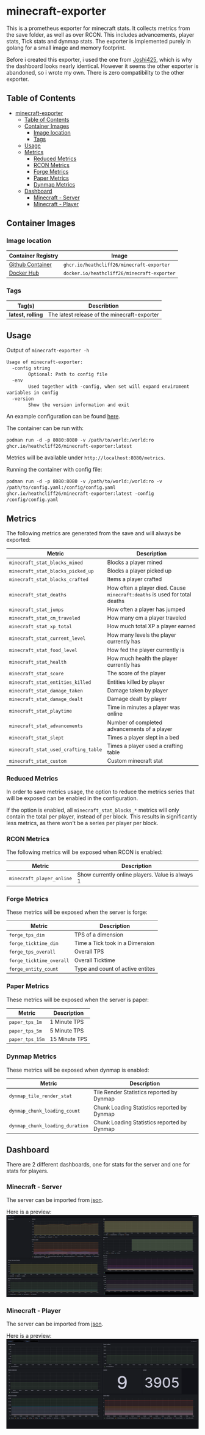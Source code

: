 # minecraft-exporter

This is a prometheus exporter for minecraft stats.
It collects metrics from the save folder, as well as over RCON.
This includes advancements, player stats, Tick stats and dynmap stats.
The exporter is implemented purely in golang for a small image and memory footprint.

Before i created this exporter, i used the one from [Joshi425](https://github.com/Joshi425/minecraft-exporter), which is why the dashboard looks nearly identical.
However it seems the other exporter is abandoned, so i wrote my own.
There is zero compatibility to the other exporter.

## Table of Contents

- [minecraft-exporter](#minecraft-exporter)
  - [Table of Contents](#table-of-contents)
  - [Container Images](#container-images)
    - [Image location](#image-location)
    - [Tags](#tags)
  - [Usage](#usage)
  - [Metrics](#metrics)
    - [Reduced Metrics](#reduced-metrics)
    - [RCON Metrics](#rcon-metrics)
    - [Forge Metrics](#forge-metrics)
    - [Paper Metrics](#paper-metrics)
    - [Dynmap Metrics](#dynmap-metrics)
  - [Dashboard](#dashboard)
    - [Minecraft - Server](#minecraft---server)
    - [Minecraft - Player](#minecraft---player)

## Container Images

### Image location

| Container Registry                                                                                      | Image                                       |
| ------------------------------------------------------------------------------------------------------- | ------------------------------------------- |
| [Github Container](https://github.com/users/heathcliff26/packages/container/package/minecraft-exporter) | `ghcr.io/heathcliff26/minecraft-exporter`   |
| [Docker Hub](https://hub.docker.com/repository/docker/heathcliff26/minecraft-exporter)                  | `docker.io/heathcliff26/minecraft-exporter` |

### Tags

| Tag(s)              | Describtion                                  |
| ------------------- | -------------------------------------------- |
| **latest, rolling** | The latest release of the minecraft-exporter |

## Usage

Output of `minecraft-exporter -h`
```
Usage of minecraft-exporter:
  -config string
        Optional: Path to config file
  -env
        Used together with -config, when set will expand enviroment variables in config
  -version
        Show the version information and exit
```
An example configuration can be found [here](configs/example-config.yaml).

The container can be run with:
```
podman run -d -p 8080:8080 -v /path/to/world:/world:ro ghcr.io/heathcliff26/minecraft-exporter:latest
```
Metrics will be available under `http://localhost:8080/metrics`.

Running the container with config file:
```
podman run -d -p 8080:8080 -v /path/to/world:/world:ro -v /path/to/config.yaml:/config/config.yaml ghcr.io/heathcliff26/minecraft-exporter:latest -config /config/config.yaml
```

## Metrics

The following metrics are generated from the save and will always be exported:

| Metric                               | Description                                                                |
| ------------------------------------ | -------------------------------------------------------------------------- |
| `minecraft_stat_blocks_mined`        | Blocks a player mined                                                      |
| `minecraft_stat_blocks_picked_up`    | Blocks a player picked up                                                  |
| `minecraft_stat_blocks_crafted`      | Items a player crafted                                                     |
| `minecraft_stat_deaths`              | How often a player died. Cause `minecraft:deaths` is used for total deaths |
| `minecraft_stat_jumps`               | How often a player has jumped                                              |
| `minecraft_stat_cm_traveled`         | How many cm a player traveled                                              |
| `minecraft_stat_xp_total`            | How much total XP a player earned                                          |
| `minecraft_stat_current_level`       | How many levels the player currently has                                   |
| `minecraft_stat_food_level`          | How fed the player currently is                                            |
| `minecraft_stat_health`              | How much health the player currently has                                   |
| `minecraft_stat_score`               | The score of the player                                                    |
| `minecraft_stat_entities_killed`     | Entities killed by player                                                  |
| `minecraft_stat_damage_taken`        | Damage taken by player                                                     |
| `minecraft_stat_damage_dealt`        | Damage dealt by player                                                     |
| `minecraft_stat_playtime`            | Time in minutes a player was online                                        |
| `minecraft_stat_advancements`        | Number of completed advancements of a player                               |
| `minecraft_stat_slept`               | Times a player slept in a bed                                              |
| `minecraft_stat_used_crafting_table` | Times a player used a crafting table                                       |
| `minecraft_stat_custom`              | Custom minecraft stat                                                      |

### Reduced Metrics

In order to save metrics usage, the option to reduce the metrics series that will be exposed can be enabled in the configuration.

If the option is enabled, all `minecraft_stat_blocks_*` metrics will only contain the total per player, instead of per block. This results in significantly less metrics, as there won't be a series per player per block.

### RCON Metrics

The following metrics will be exposed when RCON is enabled:

| Metric                    | Description                                      |
| ------------------------- | ------------------------------------------------ |
| `minecraft_player_online` | Show currently online players. Value is always 1 |

### Forge Metrics

These metrics will be exposed when the server is forge:

| Metric                   | Description                      |
| ------------------------ | -------------------------------- |
| `forge_tps_dim`          | TPS of a dimension               |
| `forge_ticktime_dim`     | Time a Tick took in a Dimension  |
| `forge_tps_overall`      | Overall TPS                      |
| `forge_ticktime_overall` | Overall Ticktime                 |
| `forge_entity_count`     | Type and count of active entites |

### Paper Metrics

These metrics will be exposed when the server is paper:

| Metric          | Description   |
| --------------- | ------------- |
| `paper_tps_1m`  | 1 Minute TPS  |
| `paper_tps_5m`  | 5 Minute TPS  |
| `paper_tps_15m` | 15 Minute TPS |

### Dynmap Metrics

These metrics will be exposed when dynmap is enabled:

| Metric                          | Description                                 |
| ------------------------------- | ------------------------------------------- |
| `dynmap_tile_render_stat`       | Tile Render Statistics reported by Dynmap   |
| `dynmap_chunk_loading_count`    | Chunk Loading Statistics reported by Dynmap |
| `dynmap_chunk_loading_duration` | Chunk Loading Statistics reported by Dynmap |

## Dashboard

There are 2 different dashboards, one for stats for the server and one for stats for players.

### Minecraft - Server

The server can be imported from [json](dashboard/server.json).

Here is a preview:
![](images/dashboard-server.png)

### Minecraft - Player

The server can be imported from [json](dashboard/player.json).

Here is a preview:
![](images/dashboard-player.png)
